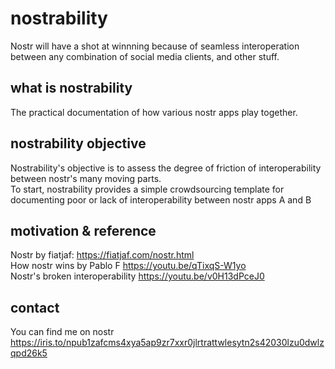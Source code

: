 # nostrability

Nostr will have a shot at winnning because of seamless interoperation between any combination of social media clients, and other stuff.

## what is nostrability
The practical documentation of how various nostr apps play together.

## nostrability objective
Nostrability's objective is to assess the degree of friction of interoperability between nostr's many moving parts. \
To start, nostrability provides a simple crowdsourcing template for documenting poor or lack of interoperability between nostr apps A and B

## motivation & reference
Nostr by fiatjaf: https://fiatjaf.com/nostr.html \
How nostr wins by Pablo F https://youtu.be/qTixqS-W1yo \
Nostr's broken interoperability https://youtu.be/v0H13dPceJ0 

## contact
You can find me on nostr https://iris.to/npub1zafcms4xya5ap9zr7xxr0jlrtrattwlesytn2s42030lzu0dwlzqpd26k5
